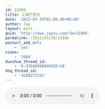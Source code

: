 ```yaml
---
id: 13384
title: 上海宁灵光
date: '2012-03-29T01:06:40+08:00'
author: Jay
layout: post
guid: 'http://www.jayxu.com/?p=13384'
permalink: /2012/03/29/13384
posturl_add_url:
    - 'yes'
views:
    - '3984'
duoshuo_thread_id:
    - '6.3356049894691E+18'
dsq_thread_id:
    - '4288272251'
---
```


<audio controls="controls">
  <source src="/music/上海宁灵光.mp3" type="audio/mpeg" />
  你的浏览器不支持HTML 5，换Firefox，Chrome或者Safari吧
</audio>